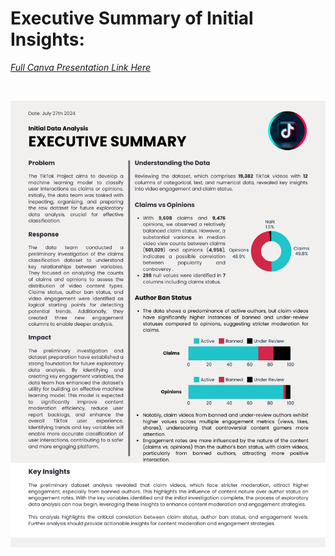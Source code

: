 # Executive Summary of Initial Insights:

[*Full Canva Presentation Link Here*](https://www.canva.com/design/DAGMDAe1zbM/kuAsDPI0ZO81mV-sPrDGag/view?utm_content=DAGMDAe1zbM&utm_campaign=designshare&utm_medium=link&utm_source=editor)

<br>

![Canva Executive Summary](Images/Canva_Executive_Summary.png)
